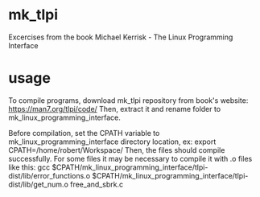 # mk_tlpi
Excercises from the book Michael Kerrisk - The Linux Programming Interface

# usage
To compile programs, download mk_tlpi repository from book's website: https://man7.org/tlpi/code/
Then, extract it and rename folder to mk_linux_programming_interface.

Before compilation, set the CPATH variable to mk_linux_programming_interface directory location, ex:
export CPATH=/home/robert/Workspace/
Then, the files should compile successfully.
For some files it may be necessary to compile it with .o files like this:
gcc $CPATH/mk_linux_programming_interface/tlpi-dist/lib/error_functions.o $CPATH/mk_linux_programming_interface/tlpi-dist/lib/get_num.o free_and_sbrk.c
